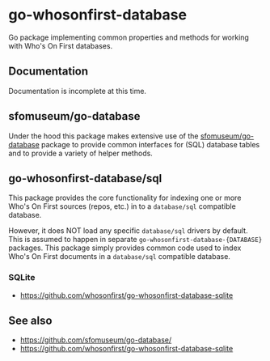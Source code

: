 # go-whosonfirst-database

Go package implementing common properties and methods for working with Who's On First databases.

## Documentation

Documentation is incomplete at this time.

## sfomuseum/go-database

Under the hood this package makes extensive use of the [sfomuseum/go-database](https://github.com/sfomuseum/go-database/) package to provide common interfaces for (SQL) database tables and to provide a variety of helper methods.

## go-whosonfirst-database/sql

This package provides the core functionality for indexing one or more Who's On First sources (repos, etc.) in to a `database/sql` compatible database.

However, it does NOT load any specific `database/sql` drivers by default. This is assumed to happen in separate `go-whosonfirst-database-{DATABASE}` packages. This package simply provides common code used to index Who's On First documents in a `database/sql` compatible database.

### SQLite

* https://github.com/whosonfirst/go-whosonfirst-database-sqlite

## See also

* https://github.com/sfomuseum/go-database/
* https://github.com/whosonfirst/go-whosonfirst-database-sqlite
